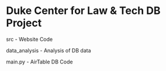 # Duke Center for Law &amp; Tech DB Project

src - Website Code

data_analysis - Analysis of DB data

main.py - AirTable DB Code
